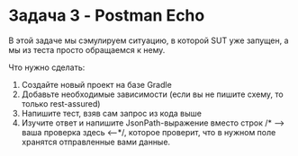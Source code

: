 # **Задача 3 - Postman Echo**

В этой задаче мы сэмулируем ситуацию, в которой SUT уже запущен, а мы из теста просто обращаемся к нему.

Что нужно сделать:

1.    Создайте новый проект на базе Gradle
2.    Добавьте необходимые зависимости (если вы не пишите схему, то только rest-assured)
3.    Напишите тест, взяв сам запрос из кода выше
4.    Изучите ответ и напишите JsonPath-выражение вместо строк /* --> ваша проверка здесь <--*/, которое проверит, что в нужном поле хранятся отправленные вами данные.